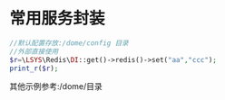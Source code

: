 # 常用服务封装
```php
//默认配置存放:/dome/config 目录
//外部直接使用
$r=\LSYS\Redis\DI::get()->redis()->set("aa","ccc");
print_r($r);
```

其他示例参考:/dome/目录